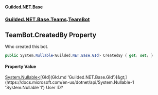 #### [Guilded.NET.Base](Guilded_NET_Base.md 'Guilded.NET.Base')
### [Guilded.NET.Base.Teams](Guilded_NET_Base.md#Guilded_NET_Base_Teams 'Guilded.NET.Base.Teams').[TeamBot](TeamBot.md 'Guilded.NET.Base.Teams.TeamBot')
## TeamBot.CreatedBy Property
Who created this bot.  
```csharp
public System.Nullable<Guilded.NET.Base.GId> CreatedBy { get; set; }
```
#### Property Value
[System.Nullable&lt;](https://docs.microsoft.com/en-us/dotnet/api/System.Nullable-1 'System.Nullable`1')[GId](GId.md 'Guilded.NET.Base.GId')[&gt;](https://docs.microsoft.com/en-us/dotnet/api/System.Nullable-1 'System.Nullable`1')
User ID?
